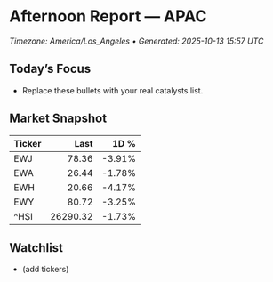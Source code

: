 # Afternoon Report — APAC
_Timezone: America/Los_Angeles • Generated: 2025-10-13 15:57 UTC_

## Today’s Focus
- Replace these bullets with your real catalysts list.

## Market Snapshot
| Ticker | Last | 1D % |
|---|---:|---:|
| EWJ | 78.36 | -3.91% |
| EWA | 26.44 | -1.78% |
| EWH | 20.66 | -4.17% |
| EWY | 80.72 | -3.25% |
| ^HSI | 26290.32 | -1.73% |

## Watchlist
- (add tickers)
